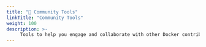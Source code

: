 ```yaml
---
title: "💬 Community Tools"
linkTitle: "Community Tools"
weight: 100
description: >-
     Tools to help you engage and collaborate with other Docker contributors
---
```


